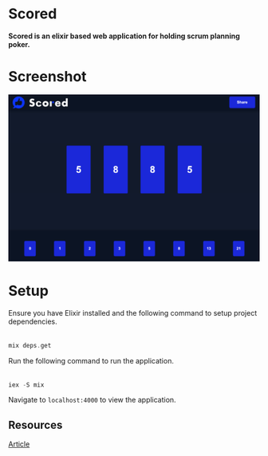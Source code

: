 # Scored

**Scored is an elixir based web application for holding scrum planning poker.**

# Screenshot

<img src="/documentation/main.png" width="800px">

# Setup

Ensure you have Elixir installed and the following command to setup project dependencies.

```elixir

mix deps.get

```

Run the following command to run the application.

```elixir

iex -S mix

```

Navigate to `localhost:4000` to view the application.

## Resources

[Article](https://medium.com/@loganbbres/elixir-websocket-chat-example-c72986ab5778)